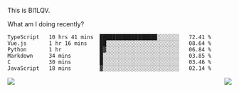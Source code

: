 This is BI1LQV.

What am I doing recently?

<!--START_SECTION:waka-->

```text
TypeScript   10 hrs 41 mins  ██████████████████░░░░░░░   72.41 %
Vue.js       1 hr 16 mins    ██░░░░░░░░░░░░░░░░░░░░░░░   08.64 %
Python       1 hr            █▓░░░░░░░░░░░░░░░░░░░░░░░   06.84 %
Markdown     34 mins         █░░░░░░░░░░░░░░░░░░░░░░░░   03.85 %
C            30 mins         █░░░░░░░░░░░░░░░░░░░░░░░░   03.46 %
JavaScript   18 mins         ▓░░░░░░░░░░░░░░░░░░░░░░░░   02.14 %
```

<!--END_SECTION:waka-->
<img align="right" src="https://github-readme-stats.vercel.app/api?username=bi1lqv&show_icons=true&count_private=true">

<img src="https://metrics.lecoq.io/bi1lqv?template=classic&base.activity=0&base.community=0&base.repositories=0&base.metadata=0&isocalendar=1&base=header%2C%20activity%2C%20community%2C%20repositories%2C%20metadata&base.indepth=false&base.hireable=false&isocalendar=false&isocalendar.duration=full-year&config.timezone=Asia%2FShanghai">
